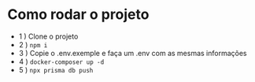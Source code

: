 <h1>Como rodar o projeto</h1>

<ul>
 <li> 1 ) Clone o projeto</li>
 <li> 2 ) <code>npm i</code></li>
 <li> 3 ) Copie o .env.exemple e faça um .env com as mesmas informações</li>
 <li> 4 ) <code>docker-composer up -d</code></li>
 <li> 5 ) <code>npx prisma db push</code></li>
</ul>
